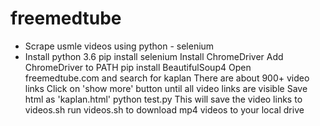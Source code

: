 # freemedtube
* Scrape usmle videos using python - selenium
* Install python 3.6
pip install selenium 
Install ChromeDriver
Add ChromeDriver to PATH
pip install BeautifulSoup4
Open freemedtube.com and search for kaplan
There are about 900+ video links
Click on 'show more' button until all video links are visible
Save html as 'kaplan.html'
python test.py
This will save the video links to videos.sh
run videos.sh to download mp4 videos to your local drive
